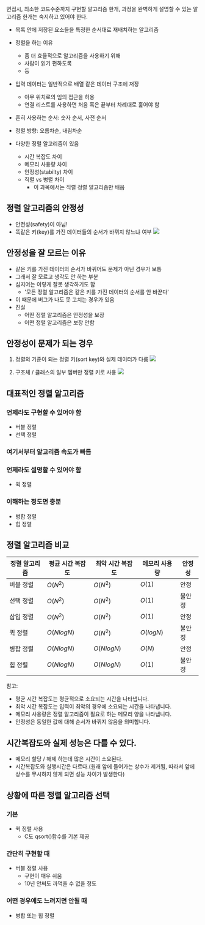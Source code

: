 면접시, 최소한 코드수준까지 구현할 알고리즘 한개, 과정을 완벽하게 설명할 수 있는 알고리즘 한개는 숙지하고 있어야 한다.

- 목록 안에 저장된 요소들을 특정한 순서대로 재배치하는 알고리즘
- 정렬을 하는 이유
	- 좀 더 효율적으로 알고리즘을 사용하기 위해
	- 사람이 읽기 편하도록
	- 등
- 입력 데이터는 일반적으로 배열 같은 데이터 구조에 저장
	- 아무 위치로의 임의 접근을 허용
	- 연결 리스트를 사용하면 처음 혹은 끝부터 차례대로 훑어야 함

- 흔히 사용하는 순서: 숫자 순서, 사전 순서
- 정렬 방향: 오름차순, 내림차순
- 다양한 정렬 알고리즘이 있음
	- 시간 복잡도 차이
	- 메모리 사용량 차이
	- 안정성(stabilty) 차이
	- 직렬 vs 병렬 차이
		- 이 과목에서는 직렬 정렬 알고리즘만 배움


## 정렬 알고리즘의 안정성
- 안전성(safety)이 아님!
- 똑같은 키(key)를 가진 데이터들의 순서가 바뀌지 않느냐 여부
![](sort_stability_1.png)

## 안정성을 잘 모르는 이유
- 같은 키를 가진 데이터의 순서가 바뀌어도 문제가 아닌 경우가 보통
- 그래서 잘 모르고 생각도 안 하는 부분
- 심지어는 이렇게 잘못 생각하기도 함
	- '모든 정렬 알고리즘은 같은 키를 가진 데이터의 순서를 안 바꾼다'
- 이 때문에 버그가 나도 못 고치는 경우가 있음
- 진실
	- 어떤 정렬 알고리즘은 안정성을 보장
	- 어떤 정렬 알고리즘은 보장 안함

## 안정성이 문제가 되는 경우
1. 정렬의 기준이 되는 정렬 키(sort key)와 실제 데이터가 다름
![](non_stable_sort_problem_1.png)

2. 구조체 / 클래스의 일부 멤버만 정렬 키로 사용
![](non_stable_sort_problem_2.png)

## 대표적인 정렬 알고리즘

### 언제라도 구현할 수 있어야 함
- 버블 정렬
- 선택 정렬



### 여기서부터 알고리즘 속도가 빠름
### 언제라도 설명할 수 있어야 함
- 퀵 정렬


### 이해하는 정도면 충분
- 병합 정렬
- 힙 정렬



## 정렬 알고리즘 비교

| 정렬 알고리즘 | 평균 시간 복잡도    | 최악 시간 복잡도    | 메모리 사용량    | 안정성 |
| ------- | ------------ | ------------ | ---------- | --- |
| 버블 정렬   | $O(N^2)$     | $O(N^2)$     | $O(1)$     | 안정  |
| 선택 정렬   | $O(N^2)$     | $O(N^2)$     | $O(1)$     | 불안정 |
| 삽입 정렬   | $O(N^2)$     | $O(N^2)$     | $O(1)$     | 안정  |
| 퀵 정렬    | $O(N log N)$ | $O(N^2)$     | $O(log N)$ | 불안정 |
| 병합 정렬   | $O(N log N)$ | $O(N log N)$ | $O(N)$     | 안정  |
| 힙 정렬    | $O(N log N)$ | $O(N log N)$ | $O(1)$     | 불안정 |

참고: 
- 평균 시간 복잡도는 평균적으로 소요되는 시간을 나타냅니다.
- 최악 시간 복잡도는 입력이 최악의 경우에 소요되는 시간을 나타냅니다.
- 메모리 사용량은 정렬 알고리즘이 필요로 하는 메모리 양을 나타냅니다.
- 안정성은 동일한 값에 대해 순서가 바뀌지 않음을 의미합니다.


## 시간복잡도와 실제 성능은 다를 수 있다.
- 메모리 할당 / 해제 하는데 많은 시간이 소요된다.
- 시간복잡도와 실행시간은 다르다.(원래 앞에 들어가는 상수가 제거됨, 따라서 앞에 상수를 무시하지 않게 되면 성능 차이가 발생한다)



## 상황에 따른 정렬 알고리즘 선택

### 기본
- 퀵 정렬 사용
	- C도 qsort()함수를 기본 제공

### 간단히 구현할 때
- 버블 정렬 사용
	- 구현이 매우 쉬움
	- 10년 안써도 까먹을 수 없을 정도

### 어떤 경우에도 느려지면 안될 때
- 병합 또는 힙 정렬